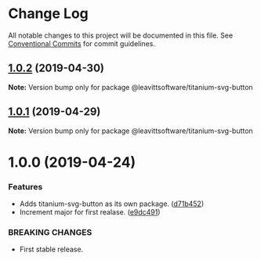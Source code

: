 # Change Log

All notable changes to this project will be documented in this file.
See [Conventional Commits](https://conventionalcommits.org) for commit guidelines.

## [1.0.2](https://github.com/LeavittSoftware/titanium-elements/compare/@leavittsoftware/titanium-svg-button@1.0.1...@leavittsoftware/titanium-svg-button@1.0.2) (2019-04-30)

**Note:** Version bump only for package @leavittsoftware/titanium-svg-button





## [1.0.1](https://github.com/LeavittSoftware/titanium-elements/compare/@leavittsoftware/titanium-svg-button@1.0.0...@leavittsoftware/titanium-svg-button@1.0.1) (2019-04-29)

**Note:** Version bump only for package @leavittsoftware/titanium-svg-button





# 1.0.0 (2019-04-24)


### Features

* Adds titanium-svg-button as its own package. ([d71b452](https://github.com/LeavittSoftware/titanium-elements/commit/d71b452))
* Increment major for first realase. ([e9dc491](https://github.com/LeavittSoftware/titanium-elements/commit/e9dc491))


### BREAKING CHANGES

* First stable release.
